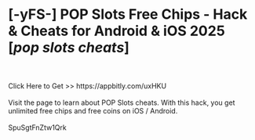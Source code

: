 # [-yFS-] POP Slots Free Chips - Hack & Cheats for Android & iOS 2025 [*pop slots cheats*]
<br>
<br>Click Here to Get >> https://appbitly.com/uxHKU

<br>
<br>Visit the page to learn about POP Slots cheats. With this hack, you get unlimited free chips and free coins on iOS / Android.
<br>
<br>SpuSgtFnZtw1Qrk

